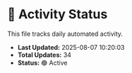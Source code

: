 # 🤖 Activity Status

This file tracks daily automated activity.

- **Last Updated:** 2025-08-07 10:20:03
- **Total Updates:** 34
- **Status:** 🟢 Active
